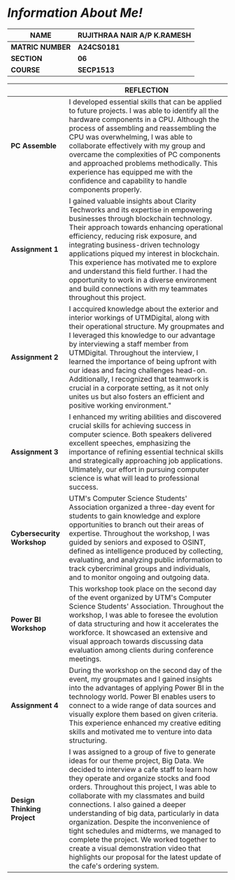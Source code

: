 # *Information About Me!*

|**NAME**           |**RUJITHRAA NAIR A/P K.RAMESH**                              |
|-------------------|-------------------------------------------------------------|
|**MATRIC NUMBER**  |**A24CS0181**                                                |
|**SECTION**        |**06**                                                       |
|**COURSE**         |**SECP1513**                                                 |


|                             |**REFLECTION**                                                                                  | 
|-----------------------------|-----------------------------------------------------------------------------------------------------------------------|
|**PC Assemble**              |I developed essential skills that can be applied to future projects. I was able to identify all the hardware components in a CPU. Although the process of assembling and reassembling the CPU was overwhelming, I was able to collaborate effectively with my group and overcame the complexities of PC components and approached problems methodically. This experience has equipped me with the confidence and capability to handle components properly.    |
|**Assignment 1**             |I gained valuable insights about Clarity Techworks and its expertise in empowering businesses through blockchain technology. Their approach towards enhancing operational efficiency, reducing risk exposure, and integrating business-driven technology applications piqued my interest in blockchain. This experience has motivated me to explore and understand this field further. I had the opportunity to work in a diverse environment and build connections with my teammates throughout this project.                                                                        |
|**Assignment 2**            |I accquired knowledge about the exterior and interior workings of UTMDigital, along with their operational structure. My groupmates and I leveraged this knowledge to our advantage by interviewing a staff member from UTMDigital. Throughout the interview, I learned the importance of being upfront with our ideas and facing challenges head-on. Additionally, I recognized that teamwork is crucial in a corporate setting, as it not only unites us but also fosters an efficient and positive working environment."                                                              |
|**Assignment 3**            |I enhanced my writing abilities and discovered crucial skills for achieving success in computer science. Both speakers delivered excellent speeches, emphasizing the importance of refining essential technical skills and strategically approaching job applications. Ultimately, our effort in pursuing computer science is what will lead to professional success.                                                                                        |
|**Cybersecurity Workshop**  |UTM's Computer Science Students' Association organized a three-day event for students to gain knowledge and explore opportunities to branch out their areas of expertise. Throughout the workshop, I was guided by seniors and exposed to OSINT, defined as intelligence produced by collecting, evaluating, and analyzing public information to track cybercriminal groups and individuals, and to monitor ongoing and outgoing data.                 |
|**Power BI Workshop**       |This workshop took place on the second day of the event organized by UTM's Computer Science Students' Association. Throughout the workshop, I was able to foresee the evolution of data structuring and how it accelerates the workforce. It showcased an extensive and visual approach towards discussing data evaluation among clients during conference meetings.                                                                                       |
|**Assignment 4**            |During the workshop on the second day of the event, my groupmates and I gained insights into the advantages of applying Power BI in the technology world. Power BI enables users to connect to a wide range of data sources and visually explore them based on given criteria. This experience enhanced my creative editing skills and motivated me to venture into data structuring.                                                                          |
|**Design Thinking Project** |I was assigned to a group of five to generate ideas for our theme project, Big Data. We decided to interview a cafe staff to learn how they operate and organize stocks and food orders. Throughout this project, I was able to collaborate with my classmates and build connections. I also gained a deeper understanding of big data, particularly in data organization. Despite the inconvenience of tight schedules and midterms, we managed to complete the project. We worked together to create a visual demonstration video that highlights our proposal for the latest update of the cafe's ordering system.                                                                                



